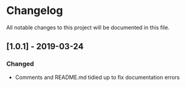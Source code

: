 # Changelog
All notable changes to this project will be documented in this file.

## [1.0.1] - 2019-03-24

### Changed
- Comments and README.md tidied up to fix documentation errors

